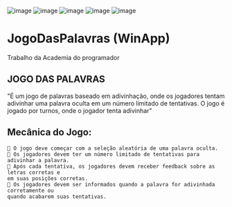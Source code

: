 ![image](https://github.com/RafaTavres/JogoDasPalavras-Termo-WinApp/assets/112666872/99e4379d-255c-4cd7-8d22-85298aebfbc6)
![image](https://github.com/RafaTavres/JogoDasPalavras-Termo-WinApp/assets/112666872/9a4eac00-e51d-487a-9c29-8835ebea2024)
![image](https://github.com/RafaTavres/JogoDasPalavras-Termo-WinApp/assets/112666872/fbedde27-5718-463e-899e-567390b7e7c7)
![image](https://github.com/RafaTavres/JogoDasPalavras-Termo-WinApp/assets/112666872/bdc33bbc-4ce4-492d-b452-61bfdb531eb1)
![image](https://github.com/RafaTavres/JogoDasPalavras-Termo-WinApp/assets/112666872/4d727de5-18e4-4ad5-9d59-b5cb8400de71)

# JogoDasPalavras (WinApp) 

Trabalho da Academia do programador

## JOGO DAS PALAVRAS

"É um jogo de palavras baseado em adivinhação, onde os jogadores tentam adivinhar uma
palavra oculta em um número limitado de tentativas. O jogo é jogado por turnos, onde o
jogador tenta adivinhar"

## Mecânica do Jogo:

     O jogo deve começar com a seleção aleatória de uma palavra oculta.
     Os jogadores devem ter um número limitado de tentativas para adivinhar a palavra.
     Após cada tentativa, os jogadores devem receber feedback sobre as letras corretas e
    em suas posições corretas.
     Os jogadores devem ser informados quando a palavra for adivinhada corretamente ou
    quando acabarem suas tentativas.
